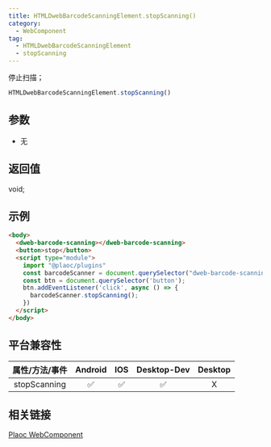 ```yaml
---
title: HTMLDwebBarcodeScanningElement.stopScanning()
category:
  - WebComponent
tag:
  - HTMLDwebBarcodeScanningElement
  - stopScanning 
---
```


停止扫描；

```js
HTMLDwebBarcodeScanningElement.stopScanning()
```

## 参数

  - 无

## 返回值

  void;

## 示例
```html
<body>
  <dweb-barcode-scanning></dweb-barcode-scanning>
  <button>stop</button>
  <script type="module">
    import "@plaoc/plugins"
    const barcodeScanner = document.querySelector("dweb-barcode-scanning")!
    const btn = document.querySelector('button');
    btn.addEventListener('click', async () => {
      barcodeScanner.stopScanning();
    })
  </script>
</body>
```

## 平台兼容性

| 属性/方法/事件     | Android | IOS | Desktop-Dev | Desktop |
|:----------------:|:-------:|:---:|:-----------:|:-------:|
| stopScanning     | ✅       | ✅  | ✅          | X       |

## 相关链接
[Plaoc WebComponent](../index.md)


